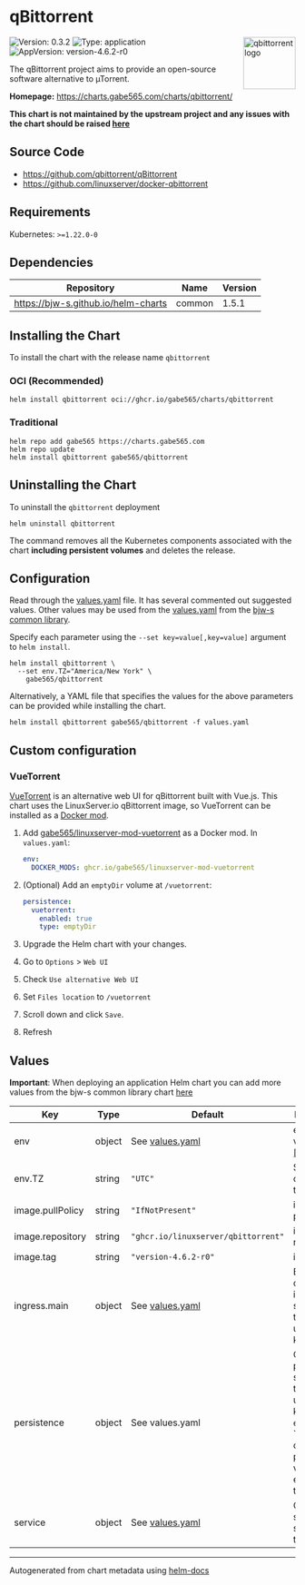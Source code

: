 # qBittorrent

<img src="https://raw.githubusercontent.com/qbittorrent/qBittorrent/master/src/icons/qbittorrent-tray.svg" align="right" width="92" alt="qbittorrent logo">

![Version: 0.3.2](https://img.shields.io/badge/Version-0.3.2-informational?style=flat)
![Type: application](https://img.shields.io/badge/Type-application-informational?style=flat)
![AppVersion: version-4.6.2-r0](https://img.shields.io/badge/AppVersion-version--4.6.2--r0-informational?style=flat)

The qBittorrent project aims to provide an open-source software alternative to µTorrent.

**Homepage:** <https://charts.gabe565.com/charts/qbittorrent/>

**This chart is not maintained by the upstream project and any issues with the chart should be raised
[here](https://github.com/gabe565/charts/issues/new?assignees=gabe565&labels=bug&template=bug_report.yaml&name=qbittorrent&version=0.3.2)**

## Source Code

* <https://github.com/qbittorrent/qBittorrent>
* <https://github.com/linuxserver/docker-qbittorrent>

## Requirements

Kubernetes: `>=1.22.0-0`

## Dependencies

| Repository | Name | Version |
|------------|------|---------|
| <https://bjw-s.github.io/helm-charts> | common | 1.5.1 |

## Installing the Chart

To install the chart with the release name `qbittorrent`

### OCI (Recommended)

```console
helm install qbittorrent oci://ghcr.io/gabe565/charts/qbittorrent
```

### Traditional

```console
helm repo add gabe565 https://charts.gabe565.com
helm repo update
helm install qbittorrent gabe565/qbittorrent
```

## Uninstalling the Chart

To uninstall the `qbittorrent` deployment

```console
helm uninstall qbittorrent
```

The command removes all the Kubernetes components associated with the chart **including persistent volumes** and deletes the release.

## Configuration

Read through the [values.yaml](./values.yaml) file. It has several commented out suggested values.
Other values may be used from the [values.yaml](https://github.com/bjw-s/helm-charts/tree/a081de5/charts/library/common/values.yaml) from the [bjw-s common library](https://github.com/bjw-s/helm-charts/tree/a081de5/charts/library/common).

Specify each parameter using the `--set key=value[,key=value]` argument to `helm install`.

```console
helm install qbittorrent \
  --set env.TZ="America/New York" \
    gabe565/qbittorrent
```

Alternatively, a YAML file that specifies the values for the above parameters can be provided while installing the chart.

```console
helm install qbittorrent gabe565/qbittorrent -f values.yaml
```

## Custom configuration

### VueTorrent

[VueTorrent](https://github.com/WDaan/VueTorrent) is an alternative web UI for qBittorrent built with Vue.js.
This chart uses the LinuxServer.io qBittorrent image, so VueTorrent can be installed as a
[Docker mod](https://github.com/linuxserver/docker-mods).

1. Add [gabe565/linuxserver-mod-vuetorrent](https://github.com/gabe565/linuxserver-mod-vuetorrent) as a
Docker mod. In `values.yaml`:
    ```yaml
    env:
      DOCKER_MODS: ghcr.io/gabe565/linuxserver-mod-vuetorrent
    ```

2. (Optional) Add an `emptyDir` volume at `/vuetorrent`:
    ```yaml
    persistence:
      vuetorrent:
        enabled: true
        type: emptyDir
    ```

3. Upgrade the Helm chart with your changes.
4. Go to `Options` > `Web UI`
5. Check `Use alternative Web UI`
6. Set `Files location` to `/vuetorrent`
7. Scroll down and click `Save`.
8. Refresh

## Values

**Important**: When deploying an application Helm chart you can add more values from the bjw-s common library chart [here](https://github.com/bjw-s/helm-charts/tree/a081de5/charts/library/common)

| Key | Type | Default | Description |
|-----|------|---------|-------------|
| env | object | See [values.yaml](./values.yaml) | environment variables. [[ref]](https://github.com/linuxserver/docker-qbittorrent#parameters) |
| env.TZ | string | `"UTC"` | Set the container timezone |
| image.pullPolicy | string | `"IfNotPresent"` | image pull policy |
| image.repository | string | `"ghcr.io/linuxserver/qbittorrent"` | image repository |
| image.tag | string | `"version-4.6.2-r0"` | image tag |
| ingress.main | object | See [values.yaml](./values.yaml) | Enable and configure ingress settings for the chart under this key. |
| persistence | object | See values.yaml | Configure persistence settings for the chart under this key. Set `enabled` to `true' to create persistant volumes for each of these. |
| service | object | See [values.yaml](./values.yaml) | Configures service settings for the chart. |

---
Autogenerated from chart metadata using [helm-docs](https://github.com/norwoodj/helm-docs)
